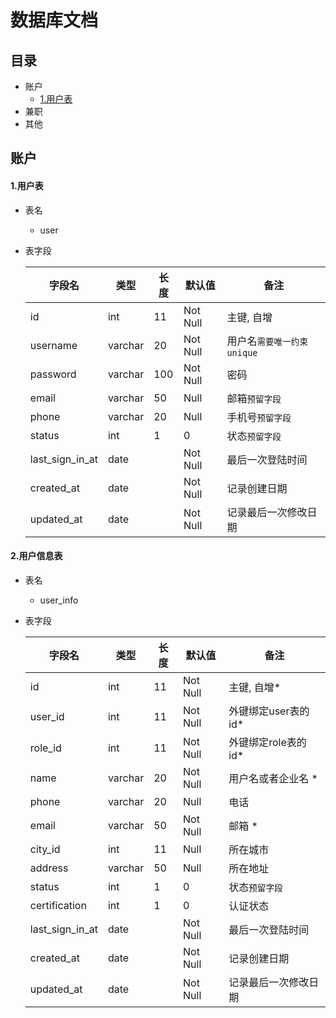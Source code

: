 # 数据库文档

## 目录

- 账户
  - [1.用户表](#test)
- 兼职
- 其他

## 账户

#### 1.用户表

- 表名

  - user

- 表字段

  | 字段名          | 类型    | 长度 | 默认值   | 备注                       |
  | --------------- | ------- | ---- | -------- | -------------------------- |
  | id              | int     | 11   | Not Null | 主键, 自增                 |
  | username        | varchar | 20   | Not Null | 用户名`需要唯一约束unique` |
  | password        | varchar | 100  | Not Null | 密码                       |
  | email           | varchar | 50   | Null     | 邮箱`预留字段`             |
  | phone           | varchar | 20   | Null     | 手机号`预留字段`           |
  | status          | int     | 1    | 0        | 状态`预留字段`             |
  | last_sign_in_at | date    |      | Not Null | 最后一次登陆时间           |
  | created_at      | date    |      | Not Null | 记录创建日期               |
  | updated_at      | date    |      | Not Null | 记录最后一次修改日期       |

#### 2.用户信息表

- 表名

  - user_info

- 表字段

  | 字段名          | 类型    | 长度 | 默认值   | 备注                 |
  | --------------- | ------- | ---- | -------- | -------------------- |
  | id              | int     | 11   | Not Null | 主键, 自增*          |
  | user_id         | int     | 11   | Not Null | 外键绑定user表的id*  |
  | role_id         | int     | 11   | Not Null | 外键绑定role表的id*  |
  | name            | varchar | 20   | Not Null | 用户名或者企业名 *   |
  | phone           | varchar | 20   | Null     | 电话                 |
  | email           | varchar | 50   | Not Null | 邮箱 *               |
  | city_id         | int     | 11   | Null     | 所在城市             |
  | address         | varchar | 50   | Null     | 所在地址             |
  | status          | int     | 1    | 0        | 状态`预留字段`       |
  | certification   | int     | 1    | 0        | 认证状态             |
  | last_sign_in_at | date    |      | Not Null | 最后一次登陆时间     |
  | created_at      | date    |      | Not Null | 记录创建日期         |
  | updated_at      | date    |      | Not Null | 记录最后一次修改日期 |























